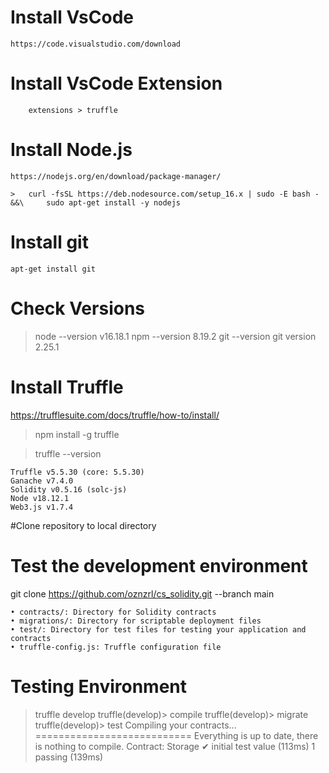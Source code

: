 # Install VsCode
	https://code.visualstudio.com/download

# Install VsCode Extension
		extensions > truffle


# Install Node.js
	https://nodejs.org/en/download/package-manager/
	
	>   curl -fsSL https://deb.nodesource.com/setup_16.x | sudo -E bash - &&\ 	  sudo apt-get install -y nodejs


# Install git
	apt-get install git

# Check Versions
>   node --version
	v16.18.1
>   npm --version
	8.19.2
>   git --version
	git version 2.25.1	

# Install Truffle
https://trufflesuite.com/docs/truffle/how-to/install/

>   npm install -g truffle

>   truffle --version

	Truffle v5.5.30 (core: 5.5.30)
	Ganache v7.4.0
	Solidity v0.5.16 (solc-js)
	Node v18.12.1
	Web3.js v1.7.4

#Clone repository to local directory

# Test the development environment
git clone https://github.com/oznzrl/cs_solidity.git --branch main

    • contracts/: Directory for Solidity contracts
    • migrations/: Directory for scriptable deployment files
    • test/: Directory for test files for testing your application and contracts
    • truffle-config.js: Truffle configuration file
# Testing Environment
>   truffle develop
truffle(develop)> compile
truffle(develop)> migrate
truffle(develop)> test
        Compiling your contracts...
        ===========================
        Everything is up to date, there is nothing to compile.
        Contract: Storage
            ✔ initial test value (113ms)
        1 passing (139ms)